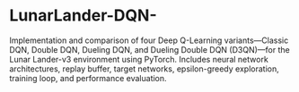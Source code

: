 # LunarLander-DQN-
Implementation and comparison of four Deep Q-Learning variants—Classic DQN, Double DQN, Dueling DQN, and Dueling Double DQN (D3QN)—for the Lunar Lander-v3 environment using PyTorch. Includes neural network architectures, replay buffer, target networks, epsilon-greedy exploration, training loop, and performance evaluation.
